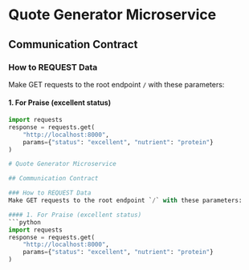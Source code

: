 # Quote Generator Microservice

## Communication Contract

### How to REQUEST Data
Make GET requests to the root endpoint `/` with these parameters:

#### 1. For Praise (excellent status)
```python
import requests
response = requests.get(
    "http://localhost:8000",
    params={"status": "excellent", "nutrient": "protein"}
)

# Quote Generator Microservice

## Communication Contract

### How to REQUEST Data
Make GET requests to the root endpoint `/` with these parameters:

#### 1. For Praise (excellent status)
```python
import requests
response = requests.get(
    "http://localhost:8000",
    params={"status": "excellent", "nutrient": "protein"}
)
